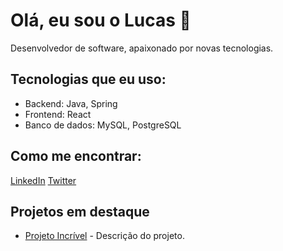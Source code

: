 # Olá, eu sou o Lucas 👋

Desenvolvedor de software, apaixonado por novas tecnologias.

## Tecnologias que eu uso:
- Backend: Java, Spring
- Frontend: React
- Banco de dados: MySQL, PostgreSQL

## Como me encontrar:
[LinkedIn](https://www.linkedin.com/in/lucas)
[Twitter](https://twitter.com/lucas)

## Projetos em destaque
- [Projeto Incrível](https://github.com/username/projeto-incrivel) - Descrição do projeto.
